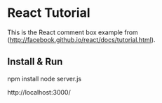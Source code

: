 # React Tutorial

This is the React comment box example from (http://facebook.github.io/react/docs/tutorial.html).

## Install & Run
npm install
node server.js

http://localhost:3000/
